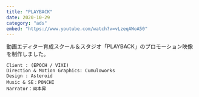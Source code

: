 ```yaml
---
title: "PLAYBACK"
date: 2020-10-29
category: "ads"
embed: "https://www.youtube.com/watch?v=vLzeqAWoA50"
---
```


動画エディター育成スクール＆スタジオ「PLAYBACK」のプロモーション映像を制作しました。

```plaintext
Client : (EPOCH / VIXI)
Direction & Motion Graphics: Cumuloworks
Design : Asteroid
Music & SE：PONCHI
Narrator：岡本昇
```
